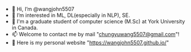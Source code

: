 - 👋 Hi, I’m @wangjohn5507
- 👀 I’m interested in ML, DL(especially in NLP), SE.
- 💞️ I'm a graduate student of computer science (M.Sc) at York University in Canada.
- 📫 Welcome to contact me by mail "chungyuwang5507@gmail.com"!
- 🙌 Here is my personal website "https://wangjohn5507.github.io/"

<!---
wangjohn5507/wangjohn5507 is a ✨ special ✨ repository because its `README.md` (this file) appears on your GitHub profile.
You can click the Preview link to take a look at your changes.
--->

